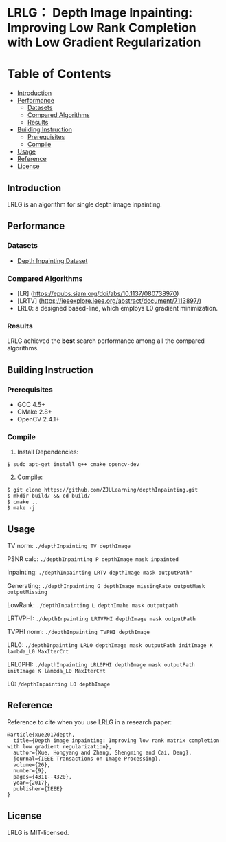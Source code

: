 # LRLG： Depth Image Inpainting: Improving Low Rank Completion with Low Gradient Regularization

Table of Contents
=================
<!--ts-->
* [Introduction](#introduction)
* [Performance](#performance)
	 * [Datasets](#datasets)
	 * [Compared Algorithms](#compared-algorithms)
	 * [Results](#results)
* [Building Instruction](#building-instruction)
	 * [Prerequisites](#prerequisites)
	 * [Compile](#compile-on-ubuntudebian)
* [Usage](#usage)
* [Reference](#reference)
* [License](#license)
<!--te-->

## Introduction
LRLG is an algorithm for single depth image inpainting.

## Performance

### Datasets

+ [Depth Inpainting Dataset](http://www.cad.zju.edu.cn/home/dengcai/Data/depthinpaint/DepthInpaintData.html)

### Compared Algorithms


+ [LR] (https://epubs.siam.org/doi/abs/10.1137/080738970)
+ [LRTV] (https://ieeexplore.ieee.org/abstract/document/7113897/) 
+ LRL0: a designed based-line, which employs L0 gradient minimization.


### Results
LRLG achieved the **best** search performance among all the compared algorithms.

## Building Instruction

### Prerequisites

+ GCC 4.5+ 
+ CMake 2.8+
+ OpenCV 2.4.1+


### Compile

1. Install Dependencies:

```shell
$ sudo apt-get install g++ cmake opencv-dev
```

2. Compile:

```shell
$ git clone https://github.com/ZJULearning/depthInpainting.git
$ mkdir build/ && cd build/
$ cmake ..
$ make -j
```

## Usage
  TV norm:  ``` ./depthInpainting TV depthImage ```

  PSNR calc: ``` ./depthInpainting P depthImage mask inpainted ```

  Inpainting: ``` ./depthInpainting LRTV depthImage mask outputPath" ```

  Generating: ``` ./depthInpainting G depthImage missingRate outputMask outputMissing ```

  LowRank: ``` ./depthInpainting L depthImahe mask outputpath ```

  LRTVPHI: ``` ./depthInpainting LRTVPHI depthImage mask outputPath ```

  TVPHI norm: ``` ./depthInpainting TVPHI depthImage ```

  LRL0: ``` ./depthInpainting LRL0 depthImage mask outputPath initImage K lambda_L0 MaxIterCnt ```

  LRL0PHI: ``` ./depthInpainting LRL0PHI depthImage mask outputPath initImage K lambda_L0 MaxIterCnt ```
  
  L0: ``` /depthInpainting L0 depthImage ```

## Reference

Reference to cite when you use LRLG in a research paper:
```
@article{xue2017depth,
  title={Depth image inpainting: Improving low rank matrix completion with low gradient regularization},
  author={Xue, Hongyang and Zhang, Shengming and Cai, Deng},
  journal={IEEE Transactions on Image Processing},
  volume={26},
  number={9},
  pages={4311--4320},
  year={2017},
  publisher={IEEE}
}
```

## License

LRLG is MIT-licensed.

